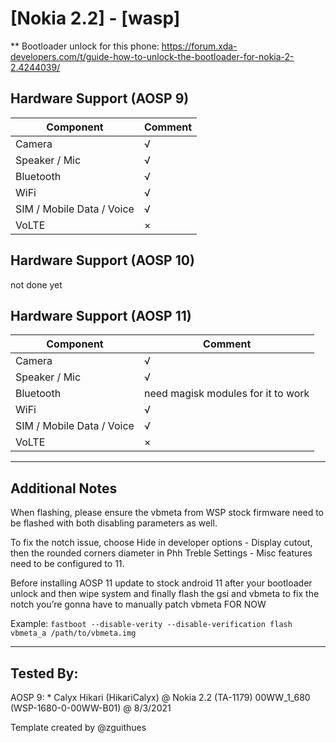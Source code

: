 # [Nokia 2.2] - [wasp]
** Bootloader unlock for this phone: https://forum.xda-developers.com/t/guide-how-to-unlock-the-bootloader-for-nokia-2-2.4244039/

## Hardware Support (AOSP 9)
| Component                 |      Comment                                              |
|---------------------------|-----------------------------------------------------------|
| Camera                    | √                                                         |
| Speaker / Mic             | √                                                         |
| Bluetooth                 | √                                                         |
| WiFi                      | √                                                         |
| SIM / Mobile Data / Voice | √                                                         |
| VoLTE                     | ×                                                         |

## Hardware Support (AOSP 10)
not done yet

## Hardware Support (AOSP 11)

| Component                 |      Comment                                              |
|---------------------------|-----------------------------------------------------------|
| Camera                    | √                                                         |
| Speaker / Mic             | √                                                         |
| Bluetooth                 | need magisk modules for it to work                                                         |
| WiFi                      | √                                                         |
| SIM / Mobile Data / Voice | √                                                         |
| VoLTE                     | ×                                                         |

***
## Additional Notes

When flashing, please ensure the vbmeta from WSP stock firmware need to be flashed with both disabling parameters as well.

To fix the notch issue, choose Hide in developer options - Display cutout, then the rounded corners diameter in Phh Treble Settings - Misc features need to be configured to 11.

Before installing AOSP 11 update to stock android 11 after your bootloader unlock and then wipe system and finally flash the gsi and vbmeta to fix the notch you’re gonna have to manually patch vbmeta FOR NOW

Example:
`fastboot --disable-verity --disable-verification flash vbmeta_a /path/to/vbmeta.img`

***

## Tested By:
AOSP 9: * Calyx Hikari (HikariCalyx) @ Nokia 2.2 (TA-1179) 00WW_1_680 (WSP-1680-0-00WW-B01) @ 8/3/2021

Template created by @zguithues
